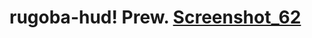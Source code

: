 # rugoba-hud! Prew. [Screenshot_62](https://github.com/user-attachments/assets/a2fd6b46-cd6d-4be3-8d9b-4d721088c789)

